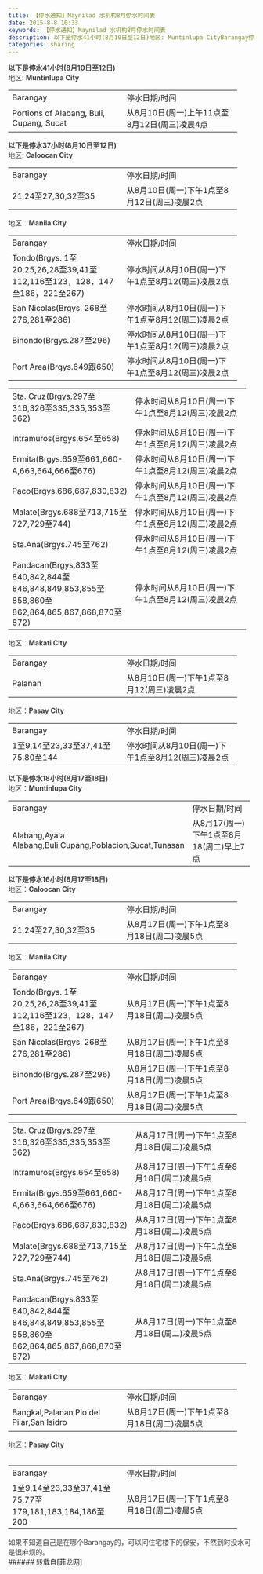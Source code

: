 ```yaml
---
title: 【停水通知】Maynilad 水机构8月停水时间表
date: 2015-8-8 10:33
keywords: 【停水通知】Maynilad 水机构8月停水时间表
description: 以下是停水41小时(8月10日至12日)地区: Muntinlupa CityBarangay停水日期/时间Portions of Alabang, Buli, Cupang, Sucat从8月10日(周一)上午11点至8月12日(周三)凌晨4点以下是停水37小时(8月10日至12日)地区: Caloocan CityBarangay停水日期/时间21,24至27,30,32至35从8月10日(周一)下午1点至8月12日(周三)凌晨2点地区：Manila CityBarangay停水日期/时间Tondo(Brgys. 1至20,25,26,28至39,41至112,116至123，128，147至186，221至267)停水时间从8月10日(周一)下午1点至8月12(周三)凌晨2点San Nicolas(Brgys. 268至276,281至286)停水时间从8月10日(周一)下午1点至8月12(周三)凌晨2点Binondo(Brgys.287至296)停水时间从8月10日(周一)下午1点至8月12(周三)凌晨2点Port Area(Brgys.649跟650)停水时间从8月10日(周一)下午1点至8月12(周三)凌晨2点Sta. Cruz(Brgys.297至316,326至335,335,353至362)停水时间从8月10日(周一)下午1点至8月12(周三)凌晨2点Intramuros(Brgys.654至658)停水时间从8月10日(周一)下午1点至8月12(周三)凌晨2点Ermita(Brgys.659至661,660-A,663,664,666至676)停水时间从8月10日(周一)下午1点至8月12(周三)凌晨2点Paco(Brgys.686,687,830,832)停水时间从8月10日(周一)下午1点至8月12(周三)凌晨2点Malate(Brgys.688至713,715至727,729至744)停水时间从8月10日(周一)下午1点至8月12(周三)凌晨2点Sta.Ana(Brgys.745至762)停水时间从8月10日(周一)下午1点至8月12(周三)凌晨2点Pandacan(Brgys.833至840,842,844至846,848,849,853,855至858,860至862,864,865,867,868,870至872)停水时间从8月10日(周一)下午1点至8月12(周三)凌晨2点地区：Makati CityBarangay停水日期/时间Palanan从8月10日(周一)下午1点至8月12(周三)凌晨2点地区：Pasay CityBarangay停水日期/时间1至9,14至23,33至37,41至75,80至144停水时间从8月10日(周一)下午1点至8月12(周三)凌晨2点以下是停水18小时(8月17至18日)地区：Muntinlupa CityBarangay停水日期/时间Alabang,Ayala Alabang,Buli,Cupang,Poblacion,Sucat,Tunasan从8月17(周一)下午1点至8月18(周二)早上7点以下是停水16小时(8月17至18日)地区：Caloocan CityBarangay停水日期/时间21,24至27,30,32至35从8月17日(周一)下午1点至8月18日(周二)凌晨5点地区：Manila CityBarangay停水日期/时间Tondo(Brgys. 1至20,25,26,28至39,41至112,116至123，128，147至186，221至267)从8月17日(周一)下午1点至8月18日(周二)凌晨5点San Nicolas(Brgys. 268至276,281至286)从8月17日(周一)下午1点至8月18日(周二)凌晨5点Binondo(Brgys.287至296)从8月17日(周一)下午1点至8月18日(周二)凌晨5点Port Area(Brgys.649跟650)从8月17日(周一)下午1点至8月18日(周二)凌晨5点Sta. Cruz(Brgys.297至316,326至335,335,353至362)从8月17日(周一)下午1点至8月18日(周二)凌晨5点Intramuros(Brgys.654至658)从8月17日(周一)下午1点至8月18日(周二)凌晨5点Ermita(Brgys.659至661,660-A,663,664,666至676)从8月17日(周一)下午1点至8月18日(周二)凌晨5点Paco(Brgys.686,687,830,832)从8月17日(周一)下午1点至8月18日(周二)凌晨5点Malate(Brgys.688至713,715至727,729至744)从8月17日(周一)下午1点至8月18日(周二)凌晨5点Sta.Ana(Brgys.745至762)从8月17日(周一)下午1点至8月18日(周二)凌晨5点Pandacan(Brgys.833至840,842,844至846,848,849,853,855至858,860至862,864,865,867,868,870至872)从8月17日(周一)下午1点至8月18日(周二)凌晨5点地区：Makati CityBarangay停水日期/时间Bangkal,Palanan,Pio del Pilar,San Isidro从8月17日(周一)下午1点至8月18日(周二)凌晨5点地区：Pasay CityBarangay停水日期/时间1至9,14至23,33至37,41至75,77至179,181,183,184,186至200从8月17日(周一)下午1点至8月18日(周二)凌晨5点如果不知道自己是在哪个Barangay的，可以问住宅楼下的保安，不然到时没水可是很麻烦的。
categories: sharing
---
```

<td class="t_f" id="postmessage_176445">

<div align="left"><font style="color:rgb(62, 62, 62)"><strong>以下是停水41小时(8月10日至12日)</strong></font></div><div align="left"><font style="color:rgb(62, 62, 62)">地区: <strong>Muntinlupa City</strong></font></div><table cellspacing="0" class="t_table" style="width:98%"><tr><td width="218">Barangay</td><td width="218">停水日期/时间<br/>
</td></tr><tr><td width="218">Portions of Alabang, Buli, Cupang, Sucat</td><td width="218">从8月10日(周一)上午11点至8月12日(周三)凌晨4点</td></tr></table><div align="left"><font style="color:rgb(62, 62, 62)"><strong>以下是停水37小时(8月10日至12日)</strong></font></div><div align="left"><font style="color:rgb(62, 62, 62)">地区: <strong>Caloocan City</strong></font></div><table cellspacing="0" class="t_table" style="width:98%"><tr><td width="218">Barangay</td><td width="218">停水日期/时间</td></tr><tr><td width="218">21,24至27,30,32至35</td><td width="218">从8月10日(周一)下午1点至8月12日(周三)凌晨2点</td></tr></table><div align="left"><font style="color:rgb(62, 62, 62)">地区：<strong>Manila City</strong></font></div><table cellspacing="0" class="t_table" style="width:98%"><tr><td width="218">Barangay</td><td width="218">停水日期/时间</td></tr><tr><td width="218">Tondo(Brgys. 1至20,25,26,28至39,41至112,116至123，128，147至186，221至267)</td><td width="218">停水时间从8月10日(周一)下午1点至8月12(周三)凌晨2点</td></tr><tr><td width="218">San Nicolas(Brgys. 268至276,281至286)</td><td width="218">停水时间从8月10日(周一)下午1点至8月12(周三)凌晨2点</td></tr><tr><td width="218">Binondo(Brgys.287至296)</td><td width="218">停水时间从8月10日(周一)下午1点至8月12(周三)凌晨2点</td></tr><tr><td width="218">Port Area(Brgys.649跟650)</td><td width="218">停水时间从8月10日(周一)下午1点至8月12(周三)凌晨2点</td></tr></table><table cellspacing="0" class="t_table" style="width:98%"><tr><td width="218">Sta. Cruz(Brgys.297至316,326至335,335,353至362)</td><td width="218">停水时间从8月10日(周一)下午1点至8月12(周三)凌晨2点</td></tr><tr><td width="218">Intramuros(Brgys.654至658)</td><td width="218">停水时间从8月10日(周一)下午1点至8月12(周三)凌晨2点</td></tr><tr><td width="218">Ermita(Brgys.659至661,660-A,663,664,666至676)</td><td width="218">停水时间从8月10日(周一)下午1点至8月12(周三)凌晨2点</td></tr><tr><td width="218">Paco(Brgys.686,687,830,832)</td><td width="218">停水时间从8月10日(周一)下午1点至8月12(周三)凌晨2点</td></tr><tr><td width="218">Malate(Brgys.688至713,715至727,729至744)</td><td width="218">停水时间从8月10日(周一)下午1点至8月12(周三)凌晨2点</td></tr><tr><td width="218">Sta.Ana(Brgys.745至762)</td><td width="218">停水时间从8月10日(周一)下午1点至8月12(周三)凌晨2点</td></tr><tr><td width="218">Pandacan(Brgys.833至840,842,844至846,848,849,853,855至858,860至862,864,865,867,868,870至872)</td><td width="218">停水时间从8月10日(周一)下午1点至8月12(周三)凌晨2点</td></tr></table><div align="left"><font style="color:rgb(62, 62, 62)">地区：<strong>Makati City</strong></font></div><table cellspacing="0" class="t_table" style="width:98%"><tr><td width="218">Barangay</td><td width="218">停水日期/时间</td></tr><tr><td width="218">Palanan</td><td width="218">从8月10日(周一)下午1点至8月12(周三)凌晨2点</td></tr></table><div align="left"><font style="color:rgb(62, 62, 62)">地区：<strong>Pasay City</strong></font></div><table cellspacing="0" class="t_table" style="width:98%"><tr><td width="218">Barangay</td><td width="218">停水日期/时间</td></tr><tr><td width="218">1至9,14至23,33至37,41至75,80至144</td><td width="218">停水时间从8月10日(周一)下午1点至8月12(周三)凌晨2点</td></tr></table><div align="left"><font style="color:rgb(62, 62, 62)"><strong>以下是停水18小时(8月17至18日)</strong></font></div><div align="left"><font style="color:rgb(62, 62, 62)">地区：<strong>Muntinlupa City</strong></font></div><table cellspacing="0" class="t_table" style="width:98%"><tr><td width="218">Barangay<br/>
</td><td width="218">停水日期/时间</td></tr><tr><td width="218">Alabang,Ayala Alabang,Buli,Cupang,Poblacion,Sucat,Tunasan</td><td width="218">从8月17(周一)下午1点至8月18(周二)早上7点</td></tr></table><div align="left"><font style="color:rgb(62, 62, 62)"><strong>以下是停水16小时(8月17至18日)</strong></font></div><div align="left"><font style="color:rgb(62, 62, 62)">地区：<strong>Caloocan City</strong></font></div><table cellspacing="0" class="t_table" style="width:98%"><tr><td width="218">Barangay</td><td width="218">停水日期/时间</td></tr><tr><td width="218">21,24至27,30,32至35</td><td width="218">从8月17日(周一)下午1点至8月18日(周二)凌晨5点</td></tr></table><div align="left"><font style="color:rgb(62, 62, 62)">地区：<strong>Manila City</strong></font></div><table cellspacing="0" class="t_table" style="width:98%"><tr><td width="218">Barangay</td><td width="218">停水日期/时间</td></tr><tr><td width="218">Tondo(Brgys. 1至20,25,26,28至39,41至112,116至123，128，147至186，221至267)</td><td width="218">从8月17日(周一)下午1点至8月18日(周二)凌晨5点</td></tr><tr><td width="218">San Nicolas(Brgys. 268至276,281至286)</td><td width="218">从8月17日(周一)下午1点至8月18日(周二)凌晨5点</td></tr><tr><td width="218">Binondo(Brgys.287至296)</td><td width="218">从8月17日(周一)下午1点至8月18日(周二)凌晨5点</td></tr><tr><td width="218">Port Area(Brgys.649跟650)</td><td width="218">从8月17日(周一)下午1点至8月18日(周二)凌晨5点</td></tr></table><table cellspacing="0" class="t_table" style="width:98%"><tr><td width="218">Sta. Cruz(Brgys.297至316,326至335,335,353至362)</td><td width="218">从8月17日(周一)下午1点至8月18日(周二)凌晨5点</td></tr><tr><td width="218">Intramuros(Brgys.654至658)</td><td width="218">从8月17日(周一)下午1点至8月18日(周二)凌晨5点</td></tr><tr><td width="218">Ermita(Brgys.659至661,660-A,663,664,666至676)</td><td width="218">从8月17日(周一)下午1点至8月18日(周二)凌晨5点</td></tr><tr><td width="218">Paco(Brgys.686,687,830,832)</td><td width="218">从8月17日(周一)下午1点至8月18日(周二)凌晨5点</td></tr><tr><td width="218">Malate(Brgys.688至713,715至727,729至744)</td><td width="218">从8月17日(周一)下午1点至8月18日(周二)凌晨5点</td></tr><tr><td width="218">Sta.Ana(Brgys.745至762)</td><td width="218">从8月17日(周一)下午1点至8月18日(周二)凌晨5点</td></tr><tr><td width="218">Pandacan(Brgys.833至840,842,844至846,848,849,853,855至858,860至862,864,865,867,868,870至872)</td><td width="218">从8月17日(周一)下午1点至8月18日(周二)凌晨5点</td></tr></table><div align="left"><font style="color:rgb(62, 62, 62)">地区：<strong>Makati City</strong></font></div><table cellspacing="0" class="t_table" style="width:98%"><tr><td width="218">Barangay</td><td width="218">停水日期/时间</td></tr><tr><td width="218">Bangkal,Palanan,Pio del Pilar,San Isidro</td><td width="218">从8月17日(周一)下午1点至8月18日(周二)凌晨5点</td></tr></table><div align="left"><font style="color:rgb(62, 62, 62)">地区：<strong>Pasay City</strong></font></div><br/>
<table cellspacing="0" class="t_table" style="width:98%"><tr><td width="218">Barangay</td><td width="218">停水日期/时间</td></tr><tr><td width="218">1至9,14至23,33至37,41至75,77至179,181,183,184,186至200</td><td width="218">从8月17日(周一)下午1点至8月18日(周二)凌晨5点</td></tr></table><div align="left"><font style="color:rgb(62, 62, 62)">如果不知道自己是在哪个Barangay的，可以问住宅楼下的保安，不然到时没水可是很麻烦的。</font></div></td>
###### 转载自[菲龙网]